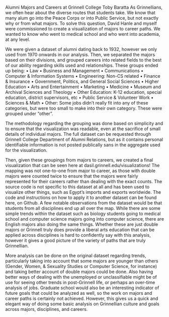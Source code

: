 Alumni Majors and Careers at Grinnell College
Toby Baratta
As Grinnellians, we often hear about the diverse routes that students take. We know that many alum go into the Peace Corps or into Public Service, but not exactly why or from what majors. To solve this question, David Hanle and myself were commissioned to create a visualization of majors to career paths.  We wanted to know who went to medical school and who went into academia, at any level. 

We were given a dataset of alumni dating back to 1932, however we only used from 1970 onwards in our analysis. Then, we separated the majors based on their divisions, and grouped careers into related fields to the best of our ability regarding skills used and relationships.  These groups ended up being:
•	Law
•	Business and Management
•	Communications
•	Computer & Information Systems
•	Engineering: Non-CS related
•	Finance & Insurance
•	Government, Politics, and General Social Sciences
•	Higher Education
•	Arts and Entertainment
•	Marketing
•	Medicine
•	Museum and Archival Sciences and Theology
•	Other Education: K-12 education, special education, district supervisors, etc
•	Public Service & Volunteer Work
•	Sciences & Math 
•	Other: Some jobs didn’t really fit into any of these categories, but were too small to make into their own category. These were grouped under “other”. 

The methodology regarding the grouping was done based on simplicity and to ensure that the visualization was readable, even at the sacrifice of small details of individual majors. The full dataset can be requested through Grinnell College Department of Alumni Relations, but as it contains personal identifiable information is not posted publically sans in the aggregate used for the visualization.

Then, given these groupings from majors to careers, we created a final visualization that can be seen here at dasil.grinnell.edu/visualizations! The mapping was not one-to-one from major to career, as those with double majors were counted twice to ensure that the majors were fairly represented for their careers rather than dealing with the exact counts. The source code is not specific to this dataset at all and has been used to visualize other things, such as Egypt’s imports and exports worldwide. The code and instructions on how to apply it to another dataset can be found here, on Github.
A few notable observations from the dataset would be that students from all disciplines end up all over the map. While there are some simple trends within the dataset such as biology students going to medical school and computer science majors going into computer science, there are English majors also doing the same things. Whether these are just double majors or Grinnell truly does provide a liberal arts education that can be applied across disciplines is hard to confidently say with this analysis, however it gives a good picture of the variety of paths that are truly Grinnellian.

More analysis can be done on the original dataset regarding trends, particularly taking into account that some majors are younger than others (Gender, Women, & Sexuality Studies or Computer Science, for instance) and taking better account of double majors could be done. Also having better ways of dealing with the unemployed or unclassifiable might be of use for seeing other trends in post-Grinnell life, or perhaps an over-time analysis of jobs. Graduate school would also be an interesting indicator of future goals that could be analyzed as well, so the work on majors and career paths is certainly not achieved. However, this gives us a quick and elegant way of doing some basic analysis on Grinnellian culture and goals across majors, disciplines, and careers. 
